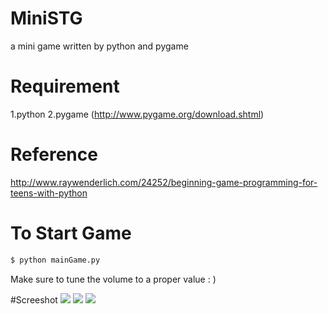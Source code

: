 # MiniSTG
a mini game written by python and pygame
# Requirement
1.python
2.pygame (http://www.pygame.org/download.shtml)
# Reference
http://www.raywenderlich.com/24252/beginning-game-programming-for-teens-with-python
# To Start Game
  
```bash
$ python mainGame.py
```
Make sure to tune the volume to a proper value : )

#Screeshot
![](http://s18.postimg.org/ky4od7213/bandicam_2015_11_15_22_43_23_125.gif)
![](http://i.imgur.com/rXGXvoG.jpg)
![](http://i.imgur.com/GpMO7Jl.jpg)
